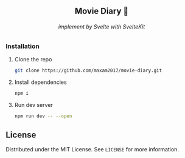 <p align="center">
  <h2 align="center">Movie Diary 🍿️</h2>
  <h6 align="center">implement by Svelte with SvelteKit</h6>
</p>

### Installation

1. Clone the repo
   ```sh
   git clone https://github.com/maxam2017/movie-diary.git
   ```
1. Install dependencies
   ```sh
   npm i
   ```
1. Run dev server
   ```sh
   npm run dev -- --open
   ```

## License

Distributed under the MIT License. See `LICENSE` for more information.
